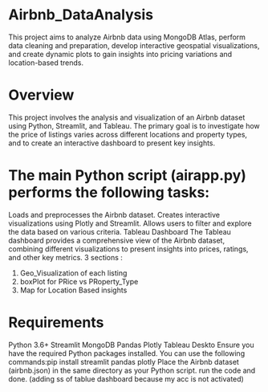 # Airbnb_DataAnalysis
This project aims to analyze Airbnb data using MongoDB Atlas, perform data cleaning and preparation, develop interactive geospatial visualizations, and create dynamic plots to gain insights into pricing variations  and location-based trends. 
# Overview
This project involves the analysis and visualization of an Airbnb dataset using Python, Streamlit, and Tableau. The primary goal is to investigate how the price of listings varies across different locations and property types, and to create an interactive dashboard to present key insights.

# The main Python script (airapp.py) performs the following tasks:
Loads and preprocesses the Airbnb dataset.
Creates interactive visualizations using Plotly and Streamlit.
Allows users to filter and explore the data based on various criteria.
Tableau Dashboard
The Tableau dashboard provides a comprehensive view of the Airbnb dataset, combining different visualizations to present insights into prices, ratings, and other key metrics.
3 sections :
1. Geo_Visualization of each listing
2. boxPlot for PRice vs PRoperty_Type
3. Map for Location Based insights

# Requirements
Python 3.6+
Streamlit
MongoDB
Pandas
Plotly
Tableau Deskto
Ensure you have the required Python packages installed. You can use the following commands:pip install streamlit pandas plotly
Place the Airbnb dataset (airbnb.json) in the same directory as your Python script.
run the code and done.
(adding ss of tablue dashboard because my acc is not activated)
